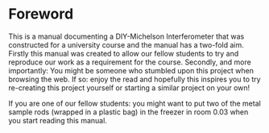 # Foreword

This is a manual documenting a DIY-Michelson Interferometer that was constructed for a university course and the manual has a two-fold aim. Firstly this manual was created to allow our fellow students to try and reproduce our work as a requirement for the course. Secondly, and more importantly: You might be someone who stumbled upon this project when browsing the web. If so: enjoy the read and hopefully this inspires you to try re-creating this project yourself or starting a similar project on your own!

If you are one of our fellow students: you might want to put two of the metal sample rods (wrapped in a plastic bag) in the freezer in room 0.03 when you start reading this manual.
